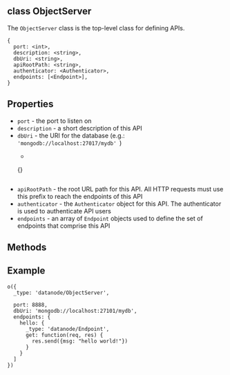 class ObjectServer
----------

The ```ObjectServer``` class is the top-level class for defining APIs. 

```
{
  port: <int>,
  description: <string>,
  dbUri: <string>,
  apiRootPath: <string>,
  authenticator: <Authenticator>,
  endpoints: [<Endpoint>],
}
```

Properties
----------

* ```port``` - the port to listen on
* ```description``` - a short description of this API
* ```dbUri``` - the URI for the database (e.g.: ```'mongodb://localhost:27017/mydb' ```)
   - ```
   {}
   ```
* ```apiRootPath``` - the root URL path for this API. All HTTP requests must use this prefix to reach the endpoints of this API
* ```authenticator``` - the ```Authenticator``` object for this API. The authenticator is used to authenticate API users
* ```endpoints``` - an array of ```Endpoint``` objects used to define the set of endpoints that comprise this API

Methods
----------

Example
----------

```node
o({
  _type: 'datanode/ObjectServer',
  
  port: 8888,
  dbUri: 'mongodb://localhost:27101/mydb',
  endpoints: {
    hello: {
      _type: 'datanode/Endpoint',
      get: function(req, res) {
        res.send({msg: "hello world!"})  
      }
    }
  ]
})

```


